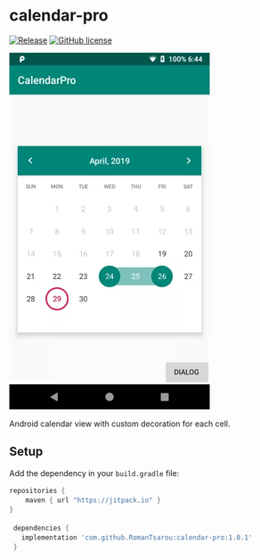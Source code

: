 # calendar-pro
[![Release](https://jitpack.io/v/RomanTsarou/calendar-pro.svg)](https://jitpack.io/#RomanTsarou/calendar-pro)
[![GitHub license](https://img.shields.io/badge/license-Apache%20License%202.0-blue.svg?style=flat)](http://www.apache.org/licenses/LICENSE-2.0)

![Files app](assets/screen.webp)

Android calendar view with custom decoration for each cell.

## Setup

Add the dependency in your `build.gradle` file:

```gradle
repositories {
    maven { url "https://jitpack.io" }
}

 dependencies {
   implementation 'com.github.RomanTsarou:calendar-pro:1.0.1'
 }
```



